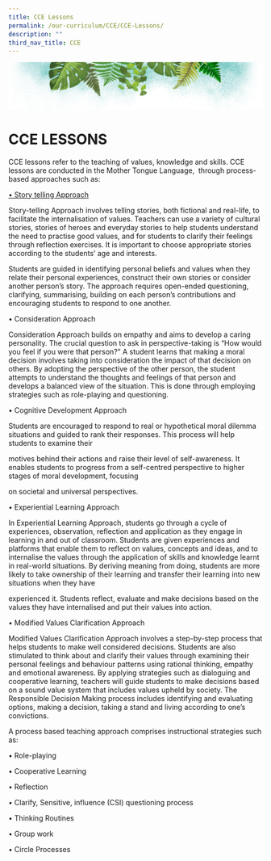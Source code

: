 ```yaml
---
title: CCE Lessons
permalink: /our-curriculum/CCE/CCE-Lessons/
description: ""
third_nav_title: CCE
---
```

![](/images/Banner.png)

# **CCE LESSONS**

CCE lessons refer to the teaching of values, knowledge and skills. CCE lessons are conducted in the Mother Tongue Language,  through process-based approaches such as:


<u> • Story telling Approach</u>

Story-telling Approach involves telling stories, both fictional and real-life, to facilitate the internalisation of values. Teachers can use a variety of cultural stories, stories of heroes and everyday stories to help students understand the need to practise good values, and for students to clarify their feelings through reflection exercises. It is important to choose appropriate stories according to the students’ age and interests.

  

Students are guided in identifying personal beliefs and values when they relate their personal experiences, construct their own stories or consider another person’s story. The approach requires open-ended questioning, clarifying, summarising, building on each person’s contributions and encouraging students to respond to one another.

  

• Consideration Approach

Consideration Approach builds on empathy and aims to develop a caring personality. The crucial question to ask in perspective-taking is “How would you feel if you were that person?” A student learns that making a moral decision involves taking into consideration the impact of that decision on others. By adopting the perspective of the other person, the student attempts to understand the thoughts and feelings of that person and develops a balanced view of the situation. This is done through employing strategies such as role-playing and questioning.

  

• Cognitive Development Approach

Students are encouraged to respond to real or hypothetical moral dilemma situations and guided to rank their responses. This process will help students to examine their  

motives behind their actions and raise their level of self-awareness. It enables students to progress from a self-centred perspective to higher stages of moral development, focusing

on societal and universal perspectives.

  

• Experiential Learning Approach

In Experiential Learning Approach, students go through a cycle of experiences, observation, reflection and application as they engage in learning in and out of classroom. Students are given experiences and platforms that enable them to reflect on values, concepts and ideas, and to internalise the values through the application of skills and knowledge learnt in real-world situations. By deriving meaning from doing, students are more likely to take ownership of their learning and transfer their learning into new situations when they have  

experienced it. Students reflect, evaluate and make decisions based on the values they have internalised and put their values into action.

  

  

• Modified Values Clarification Approach

Modified Values Clarification Approach involves a step-by-step process that helps students to make well considered decisions. Students are also stimulated to think about and clarify their values through examining their personal feelings and behaviour patterns using rational thinking, empathy and emotional awareness. By applying strategies such as dialoguing and cooperative learning, teachers will guide students to make decisions based on a sound value system that includes values upheld by society. The Responsible Decision Making process includes identifying and evaluating options, making a decision, taking a stand and living according to one’s convictions.

  

  

A process based teaching approach comprises instructional strategies such as:

  

• Role-playing

• Cooperative Learning

• Reflection

• Clarify, Sensitive, influence (CSI) questioning process

• Thinking Routines

• Group work

• Circle Processes